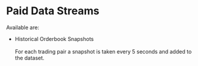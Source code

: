 # Paid Data Streams

Available are:

 - Historical Orderbook Snapshots <br/> <br/>
    For each trading pair a snapshot is taken every 5 seconds and added to the dataset.
